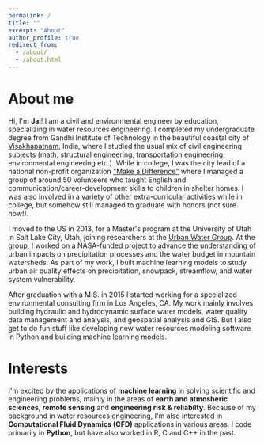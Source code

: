```yaml
---
permalink: /
title: ""
excerpt: "About"
author_profile: true
redirect_from: 
  - /about/
  - /about.html
---
```


About me
======
Hi, I'm **Jai**! I am a civil and environmental engineer by education, specializing in water resources engineering. I completed my undergraduate degree from Gandhi Institute of Technology in the beautiful coastal city of [Visakhapatnam](https://en.wikipedia.org/wiki/Visakhapatnam), India, where I studied the usual mix of civil engineering subjects (math, structural engineering, transportation engineering, environmental engineering etc.). While in college, I was the city lead of a national non-profit organization ["Make a Difference"](http://makeadiff.in/) where I managed a group of around 50 volunteers who taught English and communication/career-development skills to children in shelter homes. I was also involved in a variety of other extra-curricular activities while in college, but somehow still managed to graduate with honors (not sure how!).

I moved to the US in 2013, for a Master's program at the University of Utah in Salt Lake City, Utah, joining researchers at the [Urban Water Group](http://urbanwater.utah.edu/home). At the group, I worked on a NASA-funded project to advance the understanding of urban impacts on precipitation processes and the water budget in mountain watersheds. As part of my work, I built machine learning models to study urban air quality effects on precipitation, snowpack, streamflow, and water system vulnerability.

After graduation with a M.S. in 2015 I started working for a specialized environmental consulting firm in Los Angeles, CA. My work mainly involves building hydraulic and hydrodynamic surface water models, water quality data management and analysis, and geospatial analysis and GIS. But I also get to do fun stuff like developing new water resources modeling software in Python and building machine learning models.

Interests
======
I'm excited by the applications of **machine learning** in solving scientific and engineering problems, mainly in the areas of **earth and atmosheric sciences**, **remote sensing** and **engineering risk & reliabilty**. Because of my background in water resources engineering, I'm also interested in **Computational Fluid Dynamics (CFD)** applications in various areas. I code primarily in **Python**, but have also worked in R, C and C++ in the past.
